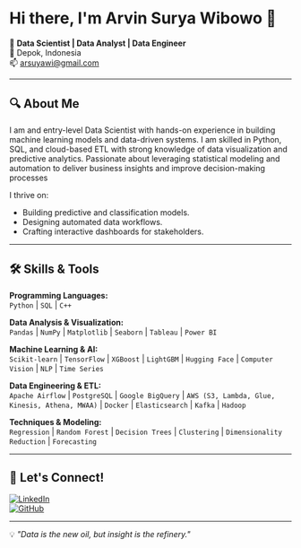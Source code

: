 # Hi there, I'm Arvin Surya Wibowo 👋

🚀 **Data Scientist | Data Analyst | Data Engineer**  
📍 Depok, Indonesia  
📫 arsuyawi@gmail.com  

---

## 🔍 About Me
I am and entry-level Data Scientist with hands-on experience in building machine learning models and data-driven systems. I am skilled in Python, SQL, and cloud-based ETL with strong knowledge of data visualization and predictive analytics. Passionate about leveraging statistical modeling and automation to deliver business insights and improve decision-making processes 

I thrive on:
- Building predictive and classification models.
- Designing automated data workflows.
- Crafting interactive dashboards for stakeholders.

---

## 🛠 Skills & Tools

**Programming Languages:**  
`Python` | `SQL` | `C++`

**Data Analysis & Visualization:**  
`Pandas` | `NumPy` | `Matplotlib` | `Seaborn` | `Tableau` | `Power BI`

**Machine Learning & AI:**  
`Scikit-learn` | `TensorFlow` | `XGBoost` | `LightGBM` | `Hugging Face` | `Computer Vision` | `NLP` | `Time Series`

**Data Engineering & ETL:**  
`Apache Airflow` | `PostgreSQL` | `Google BigQuery` | `AWS (S3, Lambda, Glue, Kinesis, Athena, MWAA)` | `Docker` | `Elasticsearch` | `Kafka` | `Hadoop`

**Techniques & Modeling:**  
`Regression` | `Random Forest` | `Decision Trees` | `Clustering` | `Dimensionality Reduction` | `Forecasting`

---

## 🤝 Let's Connect!
[![LinkedIn](https://img.shields.io/badge/LinkedIn-Profile-blue)](https://www.linkedin.com/in/arvinwibowo)  
[![GitHub](https://img.shields.io/badge/GitHub-Profile-black)](https://github.com/arsuya)

---
💡 *"Data is the new oil, but insight is the refinery."*
